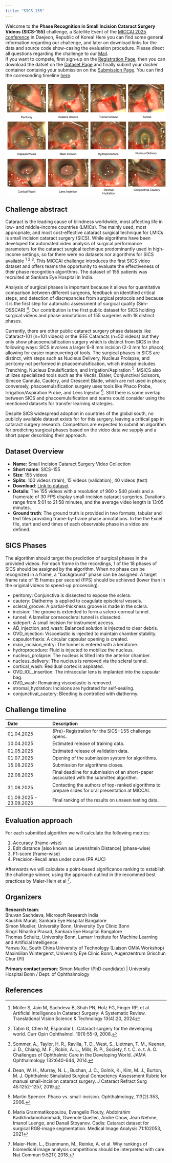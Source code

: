 ```yaml
---
title: "SICS-155"
---
```


Welcome to the **Phase Recognition in Small Incision Cataract Surgery Videos (SICS-155)** challenge, a Satellite Event of the [MICCAI 2025 conference](https://conferences.miccai.org/2025/en/default.asp) in Daejeon, Republic of Korea! Here you can find some general information regarding our challenge, and later on download links for the data and source code show-casing the evaluation procedure. Please direct all questions regarding the challenge to our [Mail](mailto:ag.wintergerst@gmail.com).\
If you want to compete, first sign-up on the [Registration Page](registration.md), then you can download the datset on the [Dataset Page](dataset.md) and finally submit your docker container containig your submission on the [Submission Page](submission.md). You can find the corresonding timeline [here](index.md#challenge-timeline).

![phases](assets/images/SICS_phases.png)

## Challenge abstract

Cataract is the leading cause of blindness worldwide, most affecting life in low- and middle-income countries (LMICs). The mainly used, most appropriate, and most cost-effective cataract surgical technique for LMICs is small incision cataract surgery (SICS). While algorithms have been developed for automated video analysis of surgical performance parameters for the cataract surgical technique predominantly used in high-income settings, so far there were no datasets nor algorithms for SICS available [^1] [^2] [^3]. This MICCAI challenge introduces the first SICS video dataset and offers teams the opportunity to evaluate the effectiveness of their phase recognition algorithms. The dataset of 155 patients was recruited at Sankara Eye Hospital in India.

Analysis of surgical phases is important because it allows for quantitative comparison between different surgeons, feedback on identified critical steps, and detection of discrepancies from surgical protocols and because it is the first step for automatic assessment of surgical quality (Sim-OSSCAR) [^4]. Our contribution is the first public dataset for SICS holding surgical videos and phase annotations of 155 surgeries with 18 distinct phases.

Currently, there are other public cataract surgery phase datasets like Cataract-101 (n=101 videos) or the IEEE Cataracts (n=50 videos) but they only show phacoemulsification surgery which is distinct from SICS in the
following ways: SICS involves a larger 6-8 mm incision (2-3 mm for phaco), allowing for easier maneuvering of tools. The surgical phases in SICS are distinct, with steps such as Nucleus Delivery, Nucleus Prolapse, and
peritomy not performed in phacoemulsification, which instead includes Trenching, Nucleus Emulsification, and Irrigation/Aspiration [^5]. MSICS also utilizes specialized tools such as the Vectis, Dialer, Conjunctival Scissors,
Simcoe Cannula, Cautery, and Crescent Blade, which are not used in phaco; conversely, phacoemulsification surgery uses tools like Phaco Probe, Irrigation/Aspiration Probe, and Lens Injector [^6]. Still there is some overlap
between SICS and phacoemulsification and teams could consider using the mentioned datasets for transfer learning strategies.

Despite SICS widespread adoption in countries of the global south, no publicly available dataset exists for for this surgery, leaving a critical gap in cataract surgery research. Competitors are expected to submit an algorithm for predicting surgical phases based on the video data we supply and a short paper describing their approach.

## Dataset Overview

- **Name**: Small Incision Cataract Surgery Video Collection
- **Short name**: SICS-155
- **Size**: 155 videos
- **Splits**: 100 videos (train), 15 videos (validation), 40 videos (test)
- **Download**: [Link to dataset](dataset.md)
- **Details**: The 155 videos with a resolution of 960 x 540 pixels and a framerate of 30 FPS display small-incision cataract surgeries. Durations range from 5:01 to 21:58 minutes, and the average video length is 13:05 minutes. 
- **Ground truth**: The ground truth is provided in two formats, tabular and text files providing frame-by-frame phase annotations. In the the Excel file, start and end times of each observable phase in a video are defined.

## SICS Phases
The algorithm should target the prediction of surgical phases in the provided videos. For each frame in the
recordings, 1 of the 18 phases of SICS should be assigned by the algorithm. When no phase can be recognized in a
frame, a "background" phase can be assigned. A target frame rate of 15 frames per second (FPS) should be
achieved (lower than in the original videos to speed-up processing).
- peritomy: Conjunctiva is dissected to expose the sclera.
- cautery: Diathermy is applied to coagulate episcleral vessels.
- scleral_groove: A partial-thickness groove is made in the sclera.
- incision: The groove is extended to form a sclero-corneal tunnel.
- tunnel: A lamellar corneoscleral tunnel is dissected.
- sideport: A small incision for instrument access.
- AB_injection_and_wash: Balanced solution is injected to clear debris.
- OVD_injection: Viscoelastic is injected to maintain chamber stability.
- capsulorrhexis: A circular capsular opening is created.
- main_incision_entry: The tunnel is entered with a keratome.
- hydroprocedure: Fluid is injected to mobilize the nucleus.
- nucleus_prolapse: The nucleus is tilted into the anterior chamber.
- nucleus_delivery: The nucleus is removed via the scleral tunnel.
- cortical_wash: Residual cortex is aspirated.
- OVD_IOL_insertion: The intraocular lens is implanted into the capsular bag.
- OVD_wash: Remaining viscoelastic is removed.
- stromal_hydration: Incisions are hydrated for self-sealing.
- conjunctival_cautery: Bleeding is controlled with diathermy.

## Challenge timeline

| Date     | Description                |
| :-------- | :-------------------------- |
| 01.04.2025 | (Pre)-Registration for the SICS-155 challenge opens. |
| 10.04.2025 | Estimated release of training data. | 
| 01.05.2025 | Estimated release of validation data. |
| 01.07.2025 | Opening of the submission system for algorithms. |
| 15.08.2025 | Submission for algorithms closes. |
| 22.08.2025 | Final deadline for submission of an short-paper associated with the submitted algorithm. |
| 31.08.2025 | Contacting the authors of top-ranked algorithms to prepare slides for oral presentation at MICCAI. |
| 01.09.2025 - 23.09.2025 | Final ranking of the results on unseen testing data. |

## Evaluation approach

For each submitted algorithm we will calculate the following metrics:
1. Accuracy (frame-wise)
2. Edit distance [also known as Levenshtein Distance] (phase-wise)
3. F1-score (frame-wise)
4. Precision-Recall area under curve (PR AUC)

Afterwards we will calculate a point-based significance ranking to establish the challenge winner, using the approach outlind in the recommed best practices by Maier-Hein et al [^7]. 

## Organizers

**Research team**:\
Bhuvan Sachdeva, Microsoft Research India\
Kaushik Murali, Sankara Eye Hospital Bangalore\
Simon Mueller, University Bonn, University Eye Clinic Bonn\
Singri Niharika Prasad, Sankara Eye Hospital Bangalore\
Thomas Schultz, University Bonn, Lamarr Institute for Machine Learning and Artificial Intelligence\
Yanwu Xu, South China University of Technology (Liaison OMIA Workshop)\
Maximilian Wintergerst, University Eye Clinic Bonn, Augenzentrum Grischun Chur (PI)

**Primary contact person**: Simon Mueller (PhD candidate) | University Hospital Bonn / Dept. of Ophthalmology

## References

[^1]: Müller S, Jain M, Sachdeva B, Shah PN, Holz FG, Finger RP, et al. Artificial Intelligence in Cataract Surgery: A Systematic Review. Translational Vision Science & Technology 13(4):20, 2024

[^2]: Tabin G, Chen M, Espandar L. Cataract surgery for the developing world. Curr Opin Ophthalmol. 19(1):55-9, 2008.

[^3]: Sommer, A., Taylor, H. R., Ravilla, T. D., West, S., Lietman, T. M., Keenan, J. D., Chiang, M. F., Robin, A. L., Mills, R. P., Society, f. t. C. o. t. A. O. Challenges of Ophthalmic Care in the Developing World. JAMA Ophthalmology 132:640-644, 2014.

[^4]: Dean, W. H., Murray, N. L., Buchan, J. C., Golnik, K., Kim, M. J., Burton, M. J. Ophthalmic Simulated Surgical Competency Assessment Rubric for manual small-incision cataract surgery. J Cataract Refract Surg 45:1252-1257, 2019.

[^5]: Martin Spencer. Phaco vs. small-incision. Ophthalmology, 113(2):353, 2006.

[^6]: Maria Grammatikopoulou, Evangello Flouty, Abdolrahim Kadkhodamohammadi, Gwenole Quellec, Andre Chow, Jean Nehme, Imanol Luengo, and Danail Stoyanov. Cadis: Cataract dataset for surgical RGB-image segmentation. Medical Image Analysis 71:102053, 2021

[^7]: Maier-Hein, L., Eisenmann, M., Reinke, A. et al. Why rankings of biomedical image analysis competitions should be interpreted with care. Nat Commun 9:5217, 2018.
